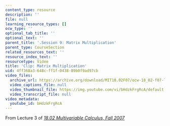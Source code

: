```yaml
---
content_type: resource
description: ''
file: null
learning_resource_types: []
ocw_type: ''
optional_tab_title: ''
optional_text: ''
parent_title: '.Session 9: Matrix Multiplication'
parent_type: CourseSection
related_resources_text: ''
resource_index_text: ''
resourcetype: Video
title: 'Clip: Matrix Multiplication'
uid: 4ff368a3-648c-ff1f-0438-89b0f9ad97cb
video_files:
  archive_url: https://archive.org/download/MIT18.02F07/ocw-18_02-f07-lec03_300k.mp4
  video_captions_file: null
  video_thumbnail_file: https://img.youtube.com/vi/bHdzkFrgRcA/default.jpg
  video_transcript_file: null
video_metadata:
  youtube_id: bHdzkFrgRcA
---
```


From Lecture 3 of [_18.02 Multivariable Calculus, Fall 2007_](/courses/18-02-multivariable-calculus-fall-2007/video_galleries/video-lectures)